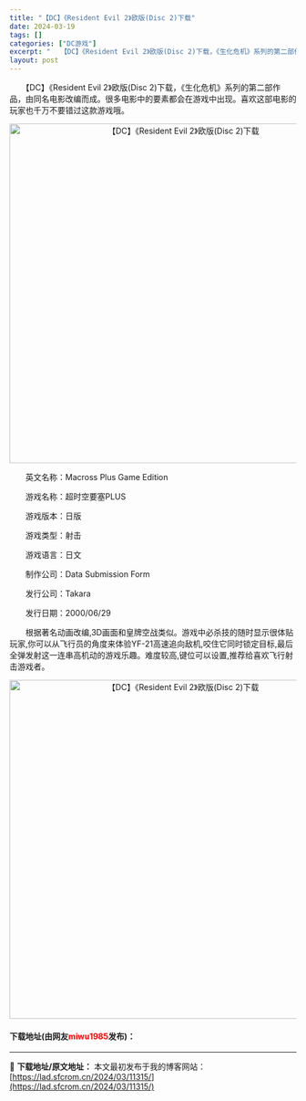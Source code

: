 ```yaml
---
title: "【DC】《Resident Evil 2》欧版(Disc 2)下载"
date: 2024-03-19
tags: []
categories: ["DC游戏"]
excerpt: "　　【DC】《Resident Evil 2》欧版(Disc 2)下载，《生化危机》系列的第二部作品，由同名电影改编而成。很多电影中的要素都会在游戏中出现。喜欢这部电影的玩家也千万不要错过这款游戏哦。 　　英文名称：Macross Plus Game Edition 　　游戏名称：超时空要塞PLUS&hellip;"
layout: post
---
```


 <p>　　【DC】《Resident Evil 2》欧版(Disc 2)下载，《生化危机》系列的第二部作品，由同名电影改编而成。很多电影中的要素都会在游戏中出现。喜欢这部电影的玩家也千万不要错过这款游戏哦。</p> <p align="center"><img align="" border="0" src="https://lad.sfcrom.cn/wp-content/uploads/2024/03/20240319_65f9b554ca2fa.png" width="595" alt="【DC】《Resident Evil 2》欧版(Disc 2)下载" /></p> <p>　　英文名称：Macross Plus Game Edition</p> <p>　　游戏名称：超时空要塞PLUS</p> <p>　　游戏版本：日版</p> <p>　　游戏类型：射击</p> <p>　　游戏语言：日文</p> <p>　　制作公司：Data Submission Form</p> <p>　　发行公司：Takara</p> <p>　　发行日期：2000/06/29</p> <p>　　根据著名动画改编,3D画面和皇牌空战类似。游戏中必杀技的随时显示很体贴玩家,你可以从飞行员的角度来体验YF-21高速追向敌机,咬住它同时锁定目标,最后全弹发射这一连串高机动的游戏乐趣。难度较高,键位可以设置,推荐给喜欢飞行射击游戏者。</p> <p align="center"><img align="" border="0" src="https://lad.sfcrom.cn/wp-content/uploads/2024/03/20240319_65f9b555709ff.png" width="594" alt="【DC】《Resident Evil 2》欧版(Disc 2)下载" /></p> <p><h4>下载地址(由网友<font color="red">miwu1985</font>发布)：</h4></p> 

---
📖 **下载地址/原文地址：** 本文最初发布于我的博客网站：[https://lad.sfcrom.cn/2024/03/11315/](https://lad.sfcrom.cn/2024/03/11315/)

